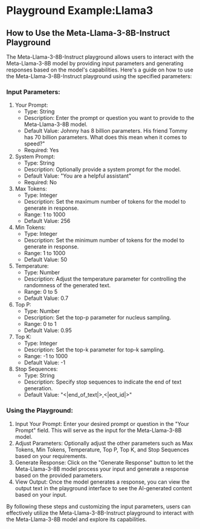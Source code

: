 # Playground Example:Llama3

## How to Use the Meta-Llama-3-8B-Instruct Playground

The Meta-Llama-3-8B-Instruct playground allows users to interact with the Meta-Llama-3-8B model by providing input parameters and generating responses based on the model's capabilities. Here's a guide on how to use the Meta-Llama-3-8B-Instruct playground using the specified parameters:

### Input Parameters:

1. Your Prompt:
   * Type: String
   * Description: Enter the prompt or question you want to provide to the Meta-Llama-3-8B model.
   * Default Value: Johnny has 8 billion parameters. His friend Tommy has 70 billion parameters. What does this mean when it comes to speed?"
   * Required: Yes
2. System Prompt:
   * Type: String
   * Description: Optionally provide a system prompt for the model.
   * Default Value: "You are a helpful assistant"
   * Required: No
3. Max Tokens:
   * Type: Integer
   * Description: Set the maximum number of tokens for the model to generate in response.
   * Range: 1 to 1000
   * Default Value: 256
4. Min Tokens:
   * Type: Integer
   * Description: Set the minimum number of tokens for the model to generate in response.
   * Range: 1 to 1000
   * Default Value: 50
5. Temperature:
   * Type: Number
   * Description: Adjust the temperature parameter for controlling the randomness of the generated text.
   * Range: 0 to 5
   * Default Value: 0.7
6. Top P:
   * Type: Number
   * Description: Set the top-p parameter for nucleus sampling.
   * Range: 0 to 1
   * Default Value: 0.95
7. Top K:
   * Type: Integer
   * Description: Set the top-k parameter for top-k sampling.
   * Range: -1 to 1000
   * Default Value: -1
8. Stop Sequences:
   * Type: String
   * Description: Specify stop sequences to indicate the end of text generation.
   * Default Value: "<|end\_of\_text|>,<|eot\_id|>"

### Using the Playground:

1. Input Your Prompt: Enter your desired prompt or question in the "Your Prompt" field. This will serve as the input for the Meta-Llama-3-8B model.
2. Adjust Parameters: Optionally adjust the other parameters such as Max Tokens, Min Tokens, Temperature, Top P, Top K, and Stop Sequences based on your requirements.
3. Generate Response: Click on the "Generate Response" button to let the Meta-Llama-3-8B model process your input and generate a response based on the provided parameters.
4. View Output: Once the model generates a response, you can view the output text in the playground interface to see the AI-generated content based on your input.

By following these steps and customizing the input parameters, users can effectively utilize the Meta-Llama-3-8B-Instruct playground to interact with the Meta-Llama-3-8B model and explore its capabilities.
